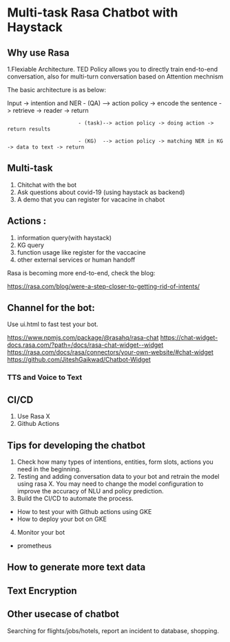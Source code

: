 # Multi-task Rasa Chatbot with Haystack

## Why use Rasa

1.Flexiable Architecture. TED Policy allows you to directly train end-to-end conversation, also for multi-turn conversation based on Attention mechnism

The basic architecture is as below:

Input -> intention and NER - (QA)  --> action policy -> encode the sentence -> retrieve -> reader -> return 
                           
                           - (task)--> action policy -> doing action -> return results
                           
                           - (KG)  --> action policy -> matching NER in KG -> data to text -> return

## Multi-task
1. Chitchat with the bot
2. Ask questions about covid-19 (using haystack as backend)
3. A demo that you can register for vacacine in chabot

## Actions :
1. information query(with haystack)
2. KG query
3. function usage like register for the vaccacine
4. other external services or human handoff

Rasa is becoming more end-to-end, check the blog:
 
https://rasa.com/blog/were-a-step-closer-to-getting-rid-of-intents/


## Channel for the bot:

Use ui.html to fast test your bot.

https://www.npmjs.com/package/@rasahq/rasa-chat
https://chat-widget-docs.rasa.com/?path=/docs/rasa-chat-widget--widget
https://rasa.com/docs/rasa/connectors/your-own-website/#chat-widget
https://github.com/JiteshGaikwad/Chatbot-Widget

### TTS and Voice to Text

## CI/CD

1. Use Rasa X
2. Github Actions

## Tips for developing the chatbot
1. Check how many types of intentions, entities, form slots, actions you need in the beginning.
2. Testing and adding conversation data to your bot and retrain the model using rasa X. You may need to change the model configuration to improve the accuracy of NLU and policy prediction.
3. Build the CI/CD to automate the process.
- How to test your with Github actions using GKE
- How to deploy your bot on GKE

4. Monitor your bot
- prometheus 

## How to generate more text data

## Text Encryption

## Other usecase of chatbot

Searching for flights/jobs/hotels, report an incident to database, shopping.


 

